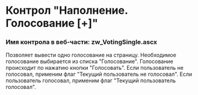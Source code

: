 ﻿---
description: 2.4.9.3
---
# Контрол "Наполнение. Голосование [+]"
### Имя контрола в веб-части: zw_VotingSingle.ascx
Позволяет вывести одно голосование на страницу. Необходимое голосование выбирается из списка "Голосование".
Голосование происходит по нажатию кнопки "Голосовать". 
Если пользователь не голосовал, применим флаг "Текущий пользователь не голосовал".
Если пользователь голосовал, применим флаг "Текущий пользователь голосовал".
